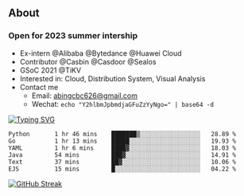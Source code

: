 ## About
### Open for 2023 summer intership
- Ex-intern @Alibaba @Bytedance @Huawei Cloud
- Contributor @Casbin @Casdoor @Sealos
- GSoC 2021 @TiKV
- Interested in: Cloud, Distribution System, Visual Analysis
- Contact me
  - Email: abingcbc626@gmail.com
  - Wechat: `echo "Y2hlbmJpbmdjaGFuZzYyNgo=" | base64 -d`

[![Typing SVG](https://readme-typing-svg.herokuapp.com?duration=4000&lines=Don't+neglect+your+dreams;Don't+work+too+long;Speak+up+for+ideas;Make+friends;Be+happy)](https://git.io/typing-svg)

<!--START_SECTION:waka-->

```text
Python       1 hr 46 mins    ███████▒░░░░░░░░░░░░░░░░░   28.89 %
Go           1 hr 13 mins    █████░░░░░░░░░░░░░░░░░░░░   19.93 %
YAML         1 hr 6 mins     ████▓░░░░░░░░░░░░░░░░░░░░   18.03 %
Java         54 mins         ███▓░░░░░░░░░░░░░░░░░░░░░   14.91 %
Text         37 mins         ██▓░░░░░░░░░░░░░░░░░░░░░░   10.06 %
EJS          15 mins         █░░░░░░░░░░░░░░░░░░░░░░░░   04.22 %
```

<!--END_SECTION:waka-->

[![GitHub Streak](http://github-readme-streak-stats.herokuapp.com?user=abingcbc&date_format=j%20M%5B%20Y%5D)](https://git.io/streak-stats)



<!--
**Abingcbc/Abingcbc** is a ✨ _special_ ✨ repository because its `README.md` (this file) appears on your GitHub profile.

Here are some ideas to get you started:

- 🔭 I’m currently working on ...
- 🌱 I’m currently learning ...
- 👯 I’m looking to collaborate on ...
- 🤔 I’m looking for help with ...
- 💬 Ask me about ...
- 📫 How to reach me: ...
- 😄 Pronouns: ...
- ⚡ Fun fact: ...

![Top Langs](https://github-readme-stats.vercel.app/api/top-langs/?username=abingcbc&count_private=true)
![Abing's github stats](https://github-readme-stats.vercel.app/api?username=abingcbc&count_private=true&show_icons=true&theme=dark)

-->


